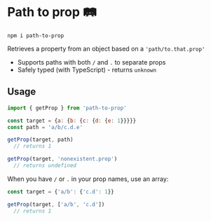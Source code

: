 # Path to prop 🛤

```
npm i path-to-prop
```

Retrieves a property from an object based on a `'path/to.that.prop'`

- Supports paths with both `/` and `.` to separate props
- Safely typed (with TypeScript) - returns `unknown`

## Usage

```js
import { getProp } from 'path-to-prop'

const target = {a: {b: {c: {d: {e: 1}}}}}
const path = 'a/b/c.d.e'

getProp(target, path)
  // returns 1

getProp(target, 'nonexistent.prop')
  // returns undefined
```

When you have `/` or `.` in your prop names, use an array:

```js
const target = {'a/b': {'c.d': 1}}

getProp(target, ['a/b', 'c.d'])
  // returns 1
```
